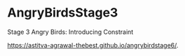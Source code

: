# AngryBirdsStage3
Stage 3 Angry Birds: Introducing Constraint


https://astitva-agrawal-thebest.github.io/angrybirdstage6/.

